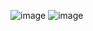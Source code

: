 ![image](https://github.com/woaml/OS/assets/95581755/0e5ce6d7-5e55-4e17-aead-aae2e6f55d51)
![image](https://github.com/woaml/OS/assets/95581755/88123e42-09c2-49a3-810d-574bb3d219b0)
